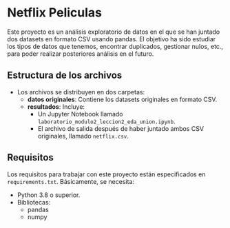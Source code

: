 # Netflix Peliculas

Este proyecto es un análisis exploratorio de datos en el que se han juntado dos datasets en formato CSV usando pandas. El objetivo ha sido estudiar los tipos de datos que tenemos, encontrar duplicados, gestionar nulos, etc., para poder realizar posteriores análisis en el futuro.

## Estructura de los archivos

- Los archivos se distribuyen en dos carpetas:
  - **datos originales**: Contiene los datasets originales en formato CSV.
  - **resultados**: Incluye:
    - Un Jupyter Notebook llamado `laboratorio_modulo2_leccion2_eda_union.ipynb`.
    - El archivo de salida después de haber juntado ambos CSV originales, llamado `netflix.csv`.

## Requisitos

Los requisitos para trabajar con este proyecto están especificados en `requirements.txt`. Básicamente, se necesita:

- Python 3.8 o superior.
- Bibliotecas:
  - pandas
  - numpy
